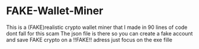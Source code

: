# FAKE-Wallet-Miner
This is a (FAKE)realistic crypto wallet miner that I made in 90 lines of code dont fall for this scam
The json file is there so you can create a fake account and save FAKE crypto on a !!FAKE!! adress just focus on the exe fille
